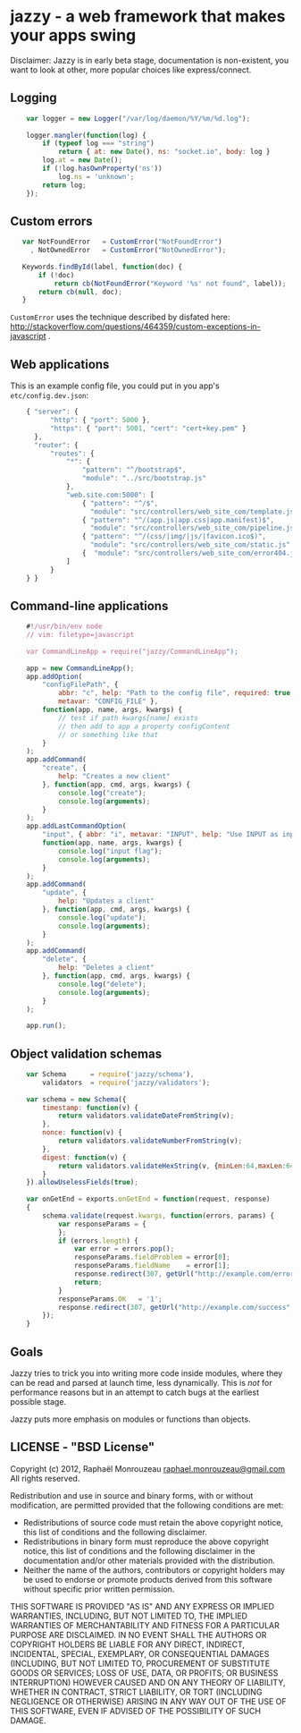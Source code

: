 jazzy - a web framework that makes your apps swing
==================================================

Disclaimer: Jazzy is in early beta stage, documentation is non-existent, you
want to look at other, more popular choices like express/connect.

## Logging

```js
    var logger = new Logger("/var/log/daemon/%Y/%m/%d.log");
        
    logger.mangler(function(log) {
        if (typeof log === "string")
            return { at: new Date(), ns: "socket.io", body: log }
        log.at = new Date();
        if (!log.hasOwnProperty('ns'))
            log.ns = 'unknown';
        return log;
    });
```

## Custom errors

```js
   var NotFoundError   = CustomError("NotFoundError")
     , NotOwnedError   = CustomError("NotOwnedError");
   
   Keywords.findById(label, function(doc) {
       if (!doc)
           return cb(NotFoundError("Keyword '%s' not found", label));
       return cb(null, doc);
   }
```

``CustomError`` uses the technique described by disfated here: http://stackoverflow.com/questions/464359/custom-exceptions-in-javascript .

## Web applications

This is an example config file, you could put in you app's `etc/config.dev.json`:

```js
    { "server": {
          "http": { "port": 5000 },
          "https": { "port": 5001, "cert": "cert+key.pem" }
      },
      "router": {
          "routes": {
              "*": {
                  "pattern": "^/bootstrap$",
                  "module": "../src/bootstrap.js"
              },
              "web.site.com:5000": [
                  { "pattern": "^/$",
                    "module": "src/controllers/web_site_com/template.js" },
                  { "pattern": "^/(app.js|app.css|app.manifest)$",
                    "module": "src/controllers/web_site_com/pipeline.js" },
                  { "pattern": "^/(css/|img/|js/|favicon.ico$)",
                    "module": "src/controllers/web_site_com/static.js" },
                  {  "module": "src/controllers/web_site_com/error404.js" }
              ]
          } 
    } }
```

## Command-line applications

```js
    #!/usr/bin/env node
    // vim: filetype=javascript
    
    var CommandLineApp = require("jazzy/CommandLineApp");
    
    app = new CommandLineApp();
    app.addOption(
        "configFilePath", {
            abbr: "c", help: "Path to the config file", required: true,
            metavar: "CONFIG_FILE" },
        function(app, name, args, kwargs) {
            // test if path kwargs[name] exists
            // then add to app a property configContent
            // or something like that
        }
    );
    app.addCommand(
        "create", {
            help: "Creates a new client"
        }, function(app, cmd, args, kwargs) {
            console.log("create");
            console.log(arguments);
        }
    );
    app.addLastCommandOption(
        "input", { abbr: "i", metavar: "INPUT", help: "Use INPUT as input", required: true },
        function(app, name, args, kwargs) {
            console.log("input flag");
            console.log(arguments);
        }
    );
    app.addCommand(
        "update", {
            help: "Updates a client"
        }, function(app, cmd, args, kwargs) {
            console.log("update");
            console.log(arguments);
        }
    );
    app.addCommand(
        "delete", {
            help: "Deletes a client"
        }, function(app, cmd, args, kwargs) {
            console.log("delete");
            console.log(arguments);
        }
    );
    
    app.run();
```

## Object validation schemas

```js
    var Schema      = require('jazzy/schema'),
        validators  = require('jazzy/validators');
    
    var schema = new Schema({
        timestamp: function(v) { 
            return validators.validateDateFromString(v);
        },
        nonce: function(v) {
            return validators.validateNumberFromString(v);
        },
        digest: function(v) {
            return validators.validateHexString(v, {minLen:64,maxLen:64});
        }
    }).allowUselessFields(true);
    
    var onGetEnd = exports.onGetEnd = function(request, response)
    {
        schema.validate(request.kwargs, function(errors, params) {
            var responseParams = {
            };
            if (errors.length) {
                var error = errors.pop();
                responseParams.fieldProblem = error[0];
                responseParams.fieldName    = error[1];
                response.redirect(307, getUrl("http://example.com/error", responseParams));
                return;
            }
            responseParams.OK   = '1';
            response.redirect(307, getUrl("http://example.com/success", responseParams));
        });
    }
```

## Goals

Jazzy tries to trick you into writing more code inside modules, where they can
be read and parsed at launch time, less dynamically. This is *not* for
performance reasons but in an attempt to catch bugs at the earliest possible
stage.

Jazzy puts more emphasis on modules or functions than objects.

## LICENSE - "BSD License"

Copyright (c) 2012, Raphaël Monrouzeau <raphael.monrouzeau@gmail.com>
All rights reserved.

Redistribution and use in source and binary forms, with or without
modification, are permitted provided that the following conditions are met:

  * Redistributions of source code must retain the above copyright
    notice, this list of conditions and the following disclaimer.
  * Redistributions in binary form must reproduce the above copyright
    notice, this list of conditions and the following disclaimer in the
    documentation and/or other materials provided with the distribution.
  * Neither the name of the authors, contributors or copyright holders
    may be used to endorse or promote products derived from this software
    without specific prior written permission.

THIS SOFTWARE IS PROVIDED "AS IS" AND ANY
EXPRESS OR IMPLIED WARRANTIES, INCLUDING, BUT NOT LIMITED TO, THE IMPLIED
WARRANTIES OF MERCHANTABILITY AND FITNESS FOR A PARTICULAR PURPOSE ARE
DISCLAIMED. IN NO EVENT SHALL THE AUTHORS OR COPYRIGHT HOLDERS BE LIABLE FOR ANY
DIRECT, INDIRECT, INCIDENTAL, SPECIAL, EXEMPLARY, OR CONSEQUENTIAL DAMAGES
(INCLUDING, BUT NOT LIMITED TO, PROCUREMENT OF SUBSTITUTE GOODS OR SERVICES;
LOSS OF USE, DATA, OR PROFITS; OR BUSINESS INTERRUPTION) HOWEVER CAUSED AND
ON ANY THEORY OF LIABILITY, WHETHER IN CONTRACT, STRICT LIABILITY, OR TORT
(INCLUDING NEGLIGENCE OR OTHERWISE) ARISING IN ANY WAY OUT OF THE USE OF THIS
SOFTWARE, EVEN IF ADVISED OF THE POSSIBILITY OF SUCH DAMAGE.
